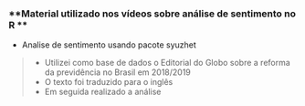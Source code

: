 ### **Material utilizado nos vídeos sobre análise de sentimento no R **

- Analise de sentimento usando pacote syuzhet

>- Utilizei como base de dados o Editorial do Globo sobre a reforma da previdência no Brasil em 2018/2019
>- O texto foi traduzido para o inglês 
>- Em seguida realizado a análise
